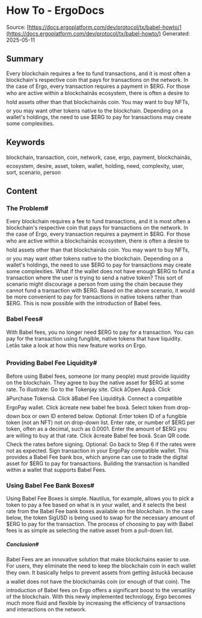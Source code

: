 # How To - ErgoDocs
Source: [https://docs.ergoplatform.com/dev/protocol/tx/babel-howto/](https://docs.ergoplatform.com/dev/protocol/tx/babel-howto/)
Generated: 2025-05-11

## Summary
Every blockchain requires a fee to fund transactions, and it is most often a blockchain's respective coin that pays for transactions on the network. In the case of Ergo, every transaction requires a payment in $ERG. For those who are active within a blockchainâs ecosystem, there is often a desire to hold assets other than that blockchainâs coin. You may want to buy NFTs, or you may want other tokens native to the blockchain. Depending on a wallet's holdings, the need to use $ERG to pay for transactions may create some complexities.

## Keywords
blockchain, transaction, coin, network, case, ergo, payment, blockchainâs, ecosystem, desire, asset, token, wallet, holding, need, complexity, user, sort, scenario, person

## Content
### The Problem#
Every blockchain requires a fee to fund transactions, and it is most often a blockchain's respective coin that pays for transactions on the network. In the case of Ergo, every transaction requires a payment in $ERG.
For those who are active within a blockchainâs ecosystem, there is often a desire to hold assets other than that blockchainâs coin. You may want to buy NFTs, or you may want other tokens native to the blockchain. Depending on a wallet's holdings, the need to use $ERG to pay for transactions may create some complexities. What if the wallet does not have enough $ERG to fund a transaction where the user is trying to send a native token? This sort of scenario might discourage a person from using the chain because they cannot fund a transaction with $ERG.
Based on the above scenario, it would be more convenient to pay for transactions in native tokens rather than $ERG. This is now possible with the introduction of Babel fees.

### Babel Fees#
With Babel fees, you no longer need $ERG to pay for a transaction. You can pay for the transaction using fungible, native tokens that have liquidity. Letâs take a look at how this new feature works on Ergo.

### Providing Babel Fee Liquidity#
Before using Babel fees, someone (or many people) must provide liquidity on the blockchain. They agree to buy the native asset for $ERG at some rate. To illustrate:
Go to the Tokenjay site.
Click âOpen Appâ. 
Click âPurchase Tokensâ.
Click âBabel Fee Liquidityâ.
Connect a compatible ErgoPay wallet.
Click âcreate new babel fee boxâ.
Select token from drop-down box or own ID entered below.
Optional: Enter token ID of a fungible token (not an NFT) not on drop-down list.
Enter rate, or number of $ERG per token, often as a decimal, such as 0.0001.
Enter the amount of $ERG you are willing to buy at that rate.
Click âcreate Babel fee boxâ.
Scan QR code.
Check the rates before signing.
Optional: Go back to Step 6 if the rates were not as expected.
Sign transaction in your ErgoPay compatible wallet.
This provides a Babel Fee bank box, which anyone can use to trade the digital asset for $ERG to pay for transactions. Building the transaction is handled within a wallet that supports Babel Fees.

### Using Babel Fee Bank Boxes#
Using Babel Fee Boxes is simple. Nautilus, for example, allows you to pick a token to pay a fee based on what is in your wallet, and it selects the best rate from the Babel Fee bank boxes available on the blockchain. In the case below, the token SigUSD is being used to swap for the necessary amount of $ERG to pay for the transaction. The process of choosing to pay with Babel fees is as simple as selecting the native asset from a pull-down list.

##### Conclusion#
Babel Fees are an innovative solution that make blockchains easier to use. For users, they eliminate the need to keep the blockchain coin in each wallet they own. It basically helps to prevent assets from getting âstuckâ because a wallet does not have the blockchainâs coin (or enough of that coin). The introduction of Babel fees on Ergo offers a significant boost to the versatility of the blockchain. With this newly implemented technology, Ergo becomes much more fluid and flexible by increasing the efficiency of transactions and interactions on the network.

